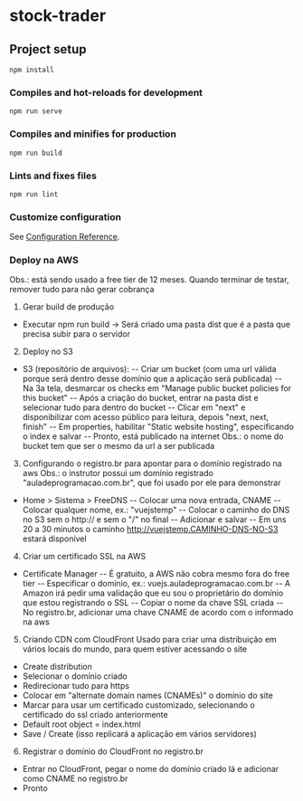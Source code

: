 # stock-trader

## Project setup
```
npm install
```

### Compiles and hot-reloads for development
```
npm run serve
```

### Compiles and minifies for production
```
npm run build
```

### Lints and fixes files
```
npm run lint
```

### Customize configuration
See [Configuration Reference](https://cli.vuejs.org/config/).

### Deploy na AWS 
Obs.: está sendo usado a free tier de 12 meses. Quando terminar de testar, remover tudo para não gerar cobrança

1) Gerar build de produção
- Executar npm run build
-> Será criado uma pasta dist que é a pasta que precisa subir para o servidor

2) Deploy no S3
- S3 (repositório de arquivos):
-- Criar um bucket (com uma url válida porque será dentro desse domínio que a aplicação será publicada)
-- Na 3a tela, desmarcar os checks em "Manage public bucket policies for this bucket"
-- Após a criação do bucket, entrar na pasta dist e selecionar tudo para dentro do bucket
-- Clicar em "next" e disponibilizar com acesso público para leitura, depois "next, next, finish"
-- Em properties, habilitar "Static website hosting", especificando o index e salvar
-- Pronto, está publicado na internet
Obs.: o nome do bucket tem que ser o mesmo da url a ser publicada

3) Configurando o registro.br para apontar para o domínio registrado na aws
Obs.: o instrutor possui um domínio registrado "auladeprogramacao.com.br", que foi usado por ele para demonstrar
- Home > Sistema > FreeDNS
-- Colocar uma nova entrada, CNAME
-- Colocar qualquer nome, ex.: "vuejstemp"
-- Colocar o caminho do DNS no S3 sem o http:// e sem o "/" no final
-- Adicionar e salvar
-- Em uns 20 a 30 minutos o caminho http://vuejstemp.CAMINHO-DNS-NO-S3 estará disponível

4) Criar um certificado SSL na AWS
- Certificate Manager
-- É gratuito, a AWS não cobra mesmo fora do free tier
-- Especificar o domínio, ex.: vuejs.auladeprogramacao.com.br
-- A Amazon irá pedir uma validação que eu sou o proprietário do domínio que estou registrando o SSL
-- Copiar o nome da chave SSL criada
-- No registro.br, adicionar uma chave CNAME de acordo com o informado na aws

5) Criando CDN com CloudFront
Usado para criar uma distribuição em vários locais do mundo, para quem estiver acessando o site
- Create distribution
- Selecionar o domínio criado
- Redirecionar tudo para https
- Colocar em "alternate domain names (CNAMEs)" o domínio do site
- Marcar para usar um certificado customizado, selecionando o certificado do ssl criado anteriormente
- Default root object = index.html
- Save / Create (isso replicará a aplicação em vários servidores)

6) Registrar o domínio do CloudFront no registro.br
- Entrar no CloudFront, pegar o nome do domínio criado lá e adicionar como CNAME no registro.br
- Pronto